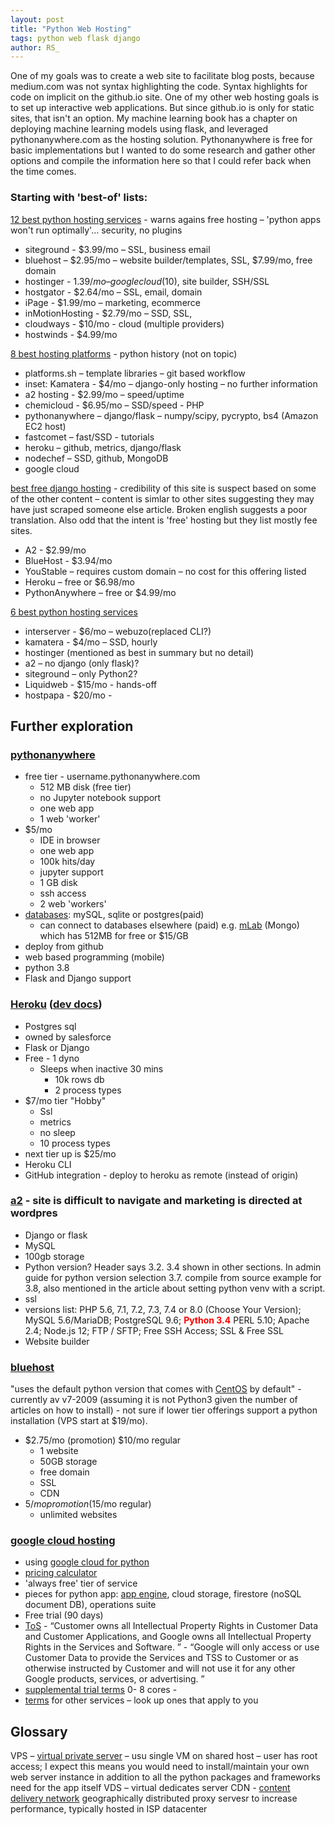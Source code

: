 ```yaml
---
layout: post
title: "Python Web Hosting"
tags: python web flask django
author: RS_
---
```


One of my goals was to create a web site to facilitate blog posts, because medium.com was not syntax highlighting the code.  Syntax highlights for code on implicit on the github.io site.  One of my other web hosting goals is to set up interactive web applications.  But since github.io is only for static sites, that isn't an option.  My machine learning book has a chapter on deploying machine learning models using flask, and leveraged pythonanywhere.com as the hosting solution.  Pythonanywhere is free for basic implementations but I wanted to do some research and gather other options and compile the information here so that I could refer back when the time comes.

### Starting with 'best-of' lists:
[12 best python hosting services](https://www.hostingadvice.com/how-to/best-python-hosting/) - warns agains free hosting – 'python apps won't run optimally'... security, no plugins
- siteground - $3.99/mo – SSL, business email
- bluehost – $2.95/mo – website builder/templates, SSL, $7.99/mo, free domain
- hostinger - $1.39/mo – google cloud ($10), site builder, SSH/SSL
- hostgator - $2.64/mo – SSL, email, domain
- iPage - $1.99/mo – marketing, ecommerce
- inMotionHosting - $2.79/mo – SSD, SSL, 
- cloudways - $10/mo - cloud (multiple providers)
- hostwinds - $4.99/mo

[8 best hosting platforms](https://geekflare.com/python-hosting-platform/) - python history (not on topic) 
- platforms.sh – template libraries – git based workflow
- inset: Kamatera - $4/mo – django-only hosting – no further information
- a2 hosting - $2.99/mo – speed/uptime
- chemicloud - $6.95/mo – SSD/speed - PHP
- pythonanywhere – django/flask – numpy/scipy, pycrypto, bs4 (Amazon EC2 host)
- fastcomet – fast/SSD - tutorials
- heroku – github, metrics, django/flask
- nodechef – SSD, github, MongoDB
- google cloud

[best free django hosting](https://freedjango.com/free-django-hosting/) - credibility of this site is suspect based on some of the other content – content is simlar to other sites suggesting they may have just scraped someone else article.  Broken english suggests a poor translation.  Also odd that the intent is 'free' hosting but they list mostly fee sites.  
- A2 - $2.99/mo
- BlueHost - $3.94/mo
- YouStable – requires custom domain – no cost for this offering listed
- Heroku – free or $6.98/mo
- PythonAnywhere – free or $4.99/mo

[6 best python hosting services](https://www.websiteplanet.com/blog/best-python-hosting-services/)
- interserver - $6/mo – webuzo(replaced CLI?)
- kamatera - $4/mo – SSD, hourly
- hostinger (mentioned as best in summary but no detail)
- a2 – no django (only flask)?
- siteground – only Python2?
- Liquidweb - $15/mo - hands-off
- hostpapa - $20/mo - 


## Further exploration

### [pythonanywhere](https://www.pythonanywhere.com/)
- free tier - username.pythonanywhere.com
	- 512 MB disk (free tier)
	- no Jupyter notebook support
	- one web app
	- 1 web 'worker'
- $5/mo
	- IDE in browser
	- one web app
	- 100k hits/day
	- jupyter support
	- 1 GB disk
	- ssh access
	- 2 web 'workers'
- [databases](https://help.pythonanywhere.com/pages/KindsOfDatabases): mySQL, sqlite or postgres(paid)
	- can connect to databases elsewhere (paid) e.g. [mLab](https://mlab.com/plans/pricing/#plan-type=sandbox&provider=azure) (Mongo) which has 512MB for free or $15/GB
- deploy from github
- web based programming (mobile)
- python 3.8
- Flask and Django support


### [Heroku](https://www.heroku.com/python) ([dev docs](https://devcenter.heroku.com/articles/getting-started-with-python))
- Postgres sql
- owned by salesforce
- Flask or Django
- Free 
        - 1 dyno
	- Sleeps when inactive 30 mins
        - 10k rows db
        - 2 process types
- $7/mo tier "Hobby"
	- Ssl
	- metrics
	- no sleep
	- 10 process types
- next tier up is $25/mo
- Heroku CLI
- GitHub integration
        - deploy to heroku as remote (instead of origin)

### [a2](https://www.a2hosting.com/python-hosting) - site is difficult to navigate and marketing is directed at wordpres
- Django or flask
- MySQL
- 100gb storage
- Python version? Header says 3.2. 3.4 shown in other sections.  In admin guide for python version selection 3.7. compile from source example for 3.8, also mentioned in the article about setting python venv with a script. 
- ssl
- versions list: PHP 5.6, 7.1, 7.2, 7.3, 7.4 or 8.0 (Choose Your Version); MySQL 5.6/MariaDB; PostgreSQL 9.6; <span style="color:red; font-weight: bold;">Python 3.4</span>     PERL 5.10; Apache 2.4; Node.js 12; FTP / SFTP; Free SSH Access; SSL & Free SSL
- Website builder

### [bluehost](https://www.bluehost.com/help/article/python-installation)
"uses the default python version that comes with [CentOS](https://www.centos.org/) by default" - currently av v7-2009 (assuming it is not Python3 given the number of articles on how to install) - not sure if lower tier offerings support a python installation (VPS start at $19/mo).
- $2.75/mo (promotion) $10/mo regular
	- 1 website
	- 50GB storage
	- free domain
	- SSL
	- CDN
- $5/mo promotion ($15/mo regular)
	- unlimited websites

### [google cloud hosting](https://cloud.google.com/python/)
- using [google cloud for python](https://cloud.google.com/python/docs/getting-started)
- [pricing calculator](https://cloud.google.com/products/calculator)
- 'always free' tier of service
- pieces for python app: [app engine](https://cloud.google.com/appengine/docs), cloud storage, firestore (noSQL document DB), operations suite
-  Free trial (90 days)
- [ToS](https://cloud.google.com/terms/?_ga=2.150684854.1669371226.1645306337-140689797.1645306337) - “Customer owns all Intellectual Property Rights in Customer Data and Customer Applications, and Google owns all Intellectual Property Rights in the Services and Software. ” -  “Google will only access or use Customer Data to provide the Services and TSS to Customer or as otherwise instructed by Customer and will not use it for any other Google products, services, or advertising. ”
- [supplemental trial terms](https://cloud.google.com/terms/free-trial/?_ga=2.150684854.1669371226.1645306337-140689797.1645306337)  0- 8 cores - 
- [terms](https://console.cloud.google.com/terms) for other services – look up ones that apply to you


## Glossary
VPS – [virtual private server](https://en.wikipedia.org/wiki/Virtual_private_server) – usu single VM on shared host – user has root access; I expect this means you would need to install/maintain your own web server instance in addition to all the python packages and frameworks need for the app itself
VDS – virtual dedicates server
CDN - [content delivery network](https://en.wikipedia.org/wiki/Content_delivery_network) geographically distributed proxy servesr to increase performance, typically hosted in ISP datacenter
